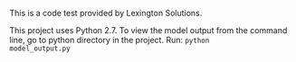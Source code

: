 This is a code test provided by Lexington Solutions.

This project uses Python 2.7. To view the model output from the command line, go to python directory in the project. Run:
<code>python model_output.py</code>
